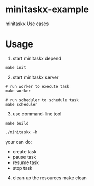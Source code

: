 # minitaskx-example
minitaskx Use cases

# Usage
1. start minitaskx depend
```
make init
```

2. start minitaskx server
```
# run worker to execute task
make worker

# run scheduler to schedule task
make scheduler
```

3. use command-line tool
```
make build

./minitaskx -h
```
your can do:
   - create task
   - pause task
   - resume task
   - stop task

4. clean up the resources
make clean

